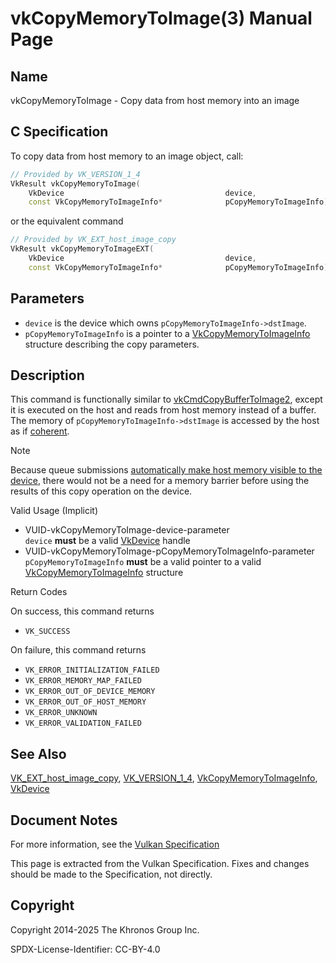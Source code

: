 # vkCopyMemoryToImage(3) Manual Page

## Name

vkCopyMemoryToImage - Copy data from host memory into an image



## [](#_c_specification)C Specification

To copy data from host memory to an image object, call:

```c++
// Provided by VK_VERSION_1_4
VkResult vkCopyMemoryToImage(
    VkDevice                                    device,
    const VkCopyMemoryToImageInfo*              pCopyMemoryToImageInfo);
```

or the equivalent command

```c++
// Provided by VK_EXT_host_image_copy
VkResult vkCopyMemoryToImageEXT(
    VkDevice                                    device,
    const VkCopyMemoryToImageInfo*              pCopyMemoryToImageInfo);
```

## [](#_parameters)Parameters

- `device` is the device which owns `pCopyMemoryToImageInfo->dstImage`.
- `pCopyMemoryToImageInfo` is a pointer to a [VkCopyMemoryToImageInfo](https://registry.khronos.org/vulkan/specs/latest/man/html/VkCopyMemoryToImageInfo.html) structure describing the copy parameters.

## [](#_description)Description

This command is functionally similar to [vkCmdCopyBufferToImage2](https://registry.khronos.org/vulkan/specs/latest/man/html/vkCmdCopyBufferToImage2.html), except it is executed on the host and reads from host memory instead of a buffer. The memory of `pCopyMemoryToImageInfo->dstImage` is accessed by the host as if [coherent](https://registry.khronos.org/vulkan/specs/latest/html/vkspec.html#memory-coherent).

Note

Because queue submissions [automatically make host memory visible to the device](https://registry.khronos.org/vulkan/specs/latest/html/vkspec.html#synchronization-submission-host-writes), there would not be a need for a memory barrier before using the results of this copy operation on the device.

Valid Usage (Implicit)

- [](#VUID-vkCopyMemoryToImage-device-parameter)VUID-vkCopyMemoryToImage-device-parameter  
  `device` **must** be a valid [VkDevice](https://registry.khronos.org/vulkan/specs/latest/man/html/VkDevice.html) handle
- [](#VUID-vkCopyMemoryToImage-pCopyMemoryToImageInfo-parameter)VUID-vkCopyMemoryToImage-pCopyMemoryToImageInfo-parameter  
  `pCopyMemoryToImageInfo` **must** be a valid pointer to a valid [VkCopyMemoryToImageInfo](https://registry.khronos.org/vulkan/specs/latest/man/html/VkCopyMemoryToImageInfo.html) structure

Return Codes

On success, this command returns

- `VK_SUCCESS`

On failure, this command returns

- `VK_ERROR_INITIALIZATION_FAILED`
- `VK_ERROR_MEMORY_MAP_FAILED`
- `VK_ERROR_OUT_OF_DEVICE_MEMORY`
- `VK_ERROR_OUT_OF_HOST_MEMORY`
- `VK_ERROR_UNKNOWN`
- `VK_ERROR_VALIDATION_FAILED`

## [](#_see_also)See Also

[VK\_EXT\_host\_image\_copy](https://registry.khronos.org/vulkan/specs/latest/man/html/VK_EXT_host_image_copy.html), [VK\_VERSION\_1\_4](https://registry.khronos.org/vulkan/specs/latest/man/html/VK_VERSION_1_4.html), [VkCopyMemoryToImageInfo](https://registry.khronos.org/vulkan/specs/latest/man/html/VkCopyMemoryToImageInfo.html), [VkDevice](https://registry.khronos.org/vulkan/specs/latest/man/html/VkDevice.html)

## [](#_document_notes)Document Notes

For more information, see the [Vulkan Specification](https://registry.khronos.org/vulkan/specs/latest/html/vkspec.html#vkCopyMemoryToImage)

This page is extracted from the Vulkan Specification. Fixes and changes should be made to the Specification, not directly.

## [](#_copyright)Copyright

Copyright 2014-2025 The Khronos Group Inc.

SPDX-License-Identifier: CC-BY-4.0